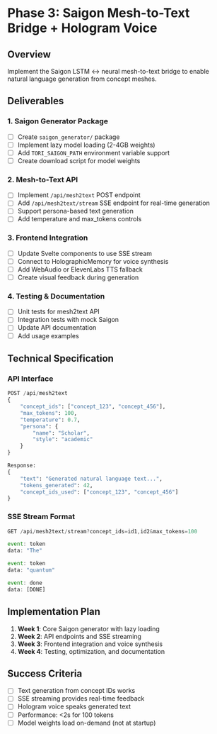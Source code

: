 # Phase 3: Saigon Mesh-to-Text Bridge + Hologram Voice

## Overview
Implement the Saigon LSTM ↔ neural mesh-to-text bridge to enable natural language generation from concept meshes.

## Deliverables

### 1. Saigon Generator Package
- [ ] Create `saigon_generator/` package
- [ ] Implement lazy model loading (2-4GB weights)
- [ ] Add `TORI_SAIGON_PATH` environment variable support
- [ ] Create download script for model weights

### 2. Mesh-to-Text API
- [ ] Implement `/api/mesh2text` POST endpoint
- [ ] Add `/api/mesh2text/stream` SSE endpoint for real-time generation
- [ ] Support persona-based text generation
- [ ] Add temperature and max_tokens controls

### 3. Frontend Integration
- [ ] Update Svelte components to use SSE stream
- [ ] Connect to HolographicMemory for voice synthesis
- [ ] Add WebAudio or ElevenLabs TTS fallback
- [ ] Create visual feedback during generation

### 4. Testing & Documentation
- [ ] Unit tests for mesh2text API
- [ ] Integration tests with mock Saigon
- [ ] Update API documentation
- [ ] Add usage examples

## Technical Specification

### API Interface
```python
POST /api/mesh2text
{
    "concept_ids": ["concept_123", "concept_456"],
    "max_tokens": 100,
    "temperature": 0.7,
    "persona": {
        "name": "Scholar",
        "style": "academic"
    }
}

Response:
{
    "text": "Generated natural language text...",
    "tokens_generated": 42,
    "concept_ids_used": ["concept_123", "concept_456"]
}
```

### SSE Stream Format
```javascript
GET /api/mesh2text/stream?concept_ids=id1,id2&max_tokens=100

event: token
data: "The"

event: token
data: "quantum"

event: done
data: [DONE]
```

## Implementation Plan

1. **Week 1**: Core Saigon generator with lazy loading
2. **Week 2**: API endpoints and SSE streaming
3. **Week 3**: Frontend integration and voice synthesis
4. **Week 4**: Testing, optimization, and documentation

## Success Criteria
- [ ] Text generation from concept IDs works
- [ ] SSE streaming provides real-time feedback
- [ ] Hologram voice speaks generated text
- [ ] Performance: <2s for 100 tokens
- [ ] Model weights load on-demand (not at startup)
